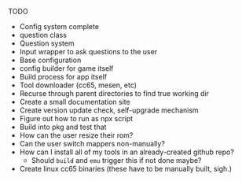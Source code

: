 TODO

* Config system complete
* question class
* Question system
* Input wrapper to ask questions to the user
* Base configuration
* config builder for game itself
* Build process for app itself
* Tool downloader (cc65, mesen, etc)
* Recurse through parent directories to find true working dir
* Create a small documentation site
* Create version update check, self-upgrade mechanism
* Figure out how to run as npx script
* Build into pkg and test that
* How can the user resize their rom?
* Can the user switch mappers non-manually?
* How can I install all of my tools in an already-created github repo?
  * Should `build` and `emu` trigger this if not done maybe?
* Create linux cc65 binaries (these have to be manually built, sigh.)
